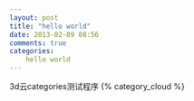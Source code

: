 ```yaml
---
layout: post
title: "hello world"
date: 2013-02-09 08:56
comments: true
categories: 
    hello world
---
```


3d云categories测试程序
{% category_cloud %} 
